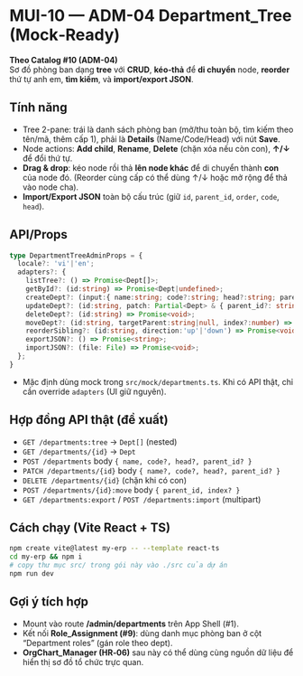 # MUI-10 — ADM-04 Department_Tree (Mock‑Ready)

**Theo Catalog #10 (ADM-04)**  
Sơ đồ phòng ban dạng **tree** với **CRUD**, **kéo‑thả** để **di chuyển** node, **reorder** thứ tự anh em, **tìm kiếm**, và **import/export JSON**.

## Tính năng
- Tree 2-pane: trái là danh sách phòng ban (mở/thu toàn bộ, tìm kiếm theo tên/mã, thêm cấp 1), phải là **Details** (Name/Code/Head) với nút **Save**.
- Node actions: **Add child**, **Rename**, **Delete** (chặn xóa nếu còn con), **↑/↓** để đổi thứ tự.
- **Drag & drop**: kéo node rồi thả **lên node khác** để di chuyển thành **con** của node đó. (Reorder cùng cấp có thể dùng ↑/↓ hoặc mở rộng để thả vào node cha).
- **Import/Export JSON** toàn bộ cấu trúc (giữ `id`, `parent_id`, `order`, `code`, `head`).

## API/Props
```ts
type DepartmentTreeAdminProps = {
  locale?: 'vi'|'en';
  adapters?: {
    listTree?: () => Promise<Dept[]>;
    getById?: (id:string) => Promise<Dept|undefined>;
    createDept?: (input:{ name:string; code?:string; head?:string; parent_id:string|null }) => Promise<Dept>;
    updateDept?: (id:string, patch: Partial<Dept> & { parent_id?: string|null }) => Promise<Dept>;
    deleteDept?: (id:string) => Promise<void>;
    moveDept?: (id:string, targetParent:string|null, index?:number) => Promise<void>;
    reorderSibling?: (id:string, direction:'up'|'down') => Promise<void>;
    exportJSON?: () => Promise<string>;
    importJSON?: (file: File) => Promise<void>;
  };
}
```
- Mặc định dùng mock trong `src/mock/departments.ts`. Khi có API thật, chỉ cần override `adapters` (UI giữ nguyên).

## Hợp đồng API thật (đề xuất)
- `GET /departments:tree` → `Dept[]` (nested)
- `GET /departments/{id}` → `Dept`
- `POST /departments` body `{ name, code?, head?, parent_id? }`
- `PATCH /departments/{id}` body `{ name?, code?, head?, parent_id? }`
- `DELETE /departments/{id}` (chặn khi có con)
- `POST /departments/{id}:move` body `{ parent_id, index? }`
- `GET /departments:export` / `POST /departments:import` (multipart)

## Cách chạy (Vite React + TS)
```bash
npm create vite@latest my-erp -- --template react-ts
cd my-erp && npm i
# copy thư mục src/ trong gói này vào ./src của dự án
npm run dev
```

## Gợi ý tích hợp
- Mount vào route **/admin/departments** trên App Shell (#1).
- Kết nối **Role_Assignment (#9)**: dùng danh mục phòng ban ở cột “Department roles” (gán role theo dept).
- **OrgChart_Manager (HR‑06)** sau này có thể dùng cùng nguồn dữ liệu để hiển thị sơ đồ tổ chức trực quan.
